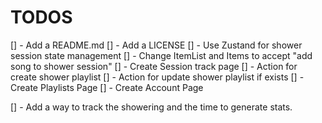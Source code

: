 # TODOS

[] - Add a README.md
[] - Add a LICENSE
[] - Use Zustand for shower session state management
[] - Change ItemList and Items to accept "add song to shower session"
[] - Create Session track page
[] - Action for create shower playlist
[] - Action for update shower playlist if exists
[] - Create Playlists Page
[] - Create Account Page

[] - Add a way to track the showering and the time to generate stats.
